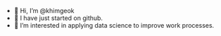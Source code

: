 - 👋 Hi, I’m @khimgeok
- 👀 I have just started on github. 
- 🌱 I’m interested in applying data science to improve work processes. 

<!---
khimgeok/khimgeok is a ✨ special ✨ repository because its `README.md` (this file) appears on your GitHub profile.
You can click the Preview link to take a look at your changes.
--->
